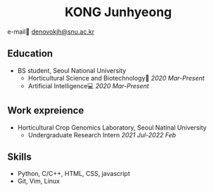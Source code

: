 <div align="center"><h1>KONG Junhyeong</h1></div>

e-mail:e-mail: denovokjh@snu.ac.kr

## Education
- BS student, Seoul National University
  * Horticultural Science and Biotechnology:blossom:  *2020 Mar-Present*
  * Artificial Intelligence:computer:  *2020 Mar-Present*

## Work expreience
- Horticultural Crop Genomics Laboratory, Seoul Natinal University
  * Undergraduate Research Intern  *2021 Jul-2022 Feb*

## Skills
- Python, C/C++, HTML, CSS, javascript
- Git, Vim, Linux

<!--
### Hi there 👋


**Junhyeong02/Junhyeong02** is a ✨ _special_ ✨ repository because its `README.md` (this file) appears on your GitHub profile.

Here are some ideas to get you started:

- 🔭 I’m currently working on ...
- 🌱 I’m currently learning ...
- 👯 I’m looking to collaborate on ...
- 🤔 I’m looking for help with ...
- 💬 Ask me about ...
- 📫 How to reach me: ...
- 😄 Pronouns: ...
- ⚡ Fun fact: ...
-->
